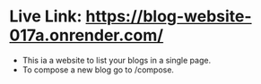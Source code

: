 # Live Link: https://blog-website-017a.onrender.com/
- This ia a website to list your blogs in a single page. 
- To compose a new blog go to /compose.
